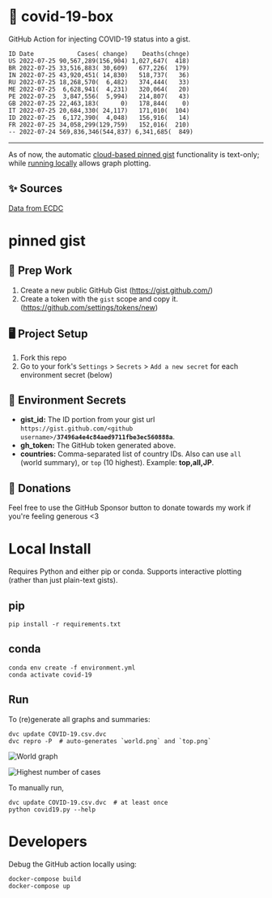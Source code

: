 # 🏥 covid-19-box

GitHub Action for injecting COVID-19 status into a gist.

```
ID Date            Cases( change)    Deaths(chnge)
US 2022-07-25 90,567,289(156,904) 1,027,647(  418)
BR 2022-07-25 33,516,883( 30,609)   677,226(  179)
IN 2022-07-25 43,920,451( 14,830)   518,737(   36)
RU 2022-07-25 18,268,570(  6,482)   374,444(   33)
ME 2022-07-25  6,628,941(  4,231)   320,064(   20)
PE 2022-07-25  3,847,556(  5,994)   214,807(   43)
GB 2022-07-25 22,463,183(      0)   178,844(    0)
IT 2022-07-25 20,684,330( 24,117)   171,010(  104)
ID 2022-07-25  6,172,390(  4,048)   156,916(   14)
FR 2022-07-25 34,058,299(129,759)   152,016(  210)
-- 2022-07-24 569,836,346(544,837) 6,341,685(  849)
```

---

As of now, the automatic [cloud-based pinned gist](#pinned-gist) functionality is text-only;
while [running locally](#local-install) allows graph plotting.

## ✨ Sources

[Data from ECDC](https://www.ecdc.europa.eu/en/publications-data/download-todays-data-geographic-distribution-covid-19-cases-worldwide)

# pinned gist

## 🎒 Prep Work
1. Create a new public GitHub Gist (https://gist.github.com/)
1. Create a token with the `gist` scope and copy it. (https://github.com/settings/tokens/new)

## 🖥 Project Setup
1. Fork this repo
1. Go to your fork's `Settings` > `Secrets` > `Add a new secret` for each environment secret (below)

## 🤫 Environment Secrets
- **gist_id:** The ID portion from your gist url `https://gist.github.com/<github username>/`**`37496a4e4c84aed9711fbe3ec560888a`**.
- **gh_token:** The GitHub token generated above.
- **countries:** Comma-separated list of country IDs. Also can use `all` (world summary), or `top` (10 highest). Example: **top,all,JP**.

## 💸 Donations

Feel free to use the GitHub Sponsor button to donate towards my work if you're feeling generous <3

# Local Install

Requires Python and either pip or conda. Supports interactive plotting (rather than just plain-text gists).

## pip

```
pip install -r requirements.txt
```

## conda

```
conda env create -f environment.yml
conda activate covid-19
```

## Run

To (re)generate all graphs and summaries:

```
dvc update COVID-19.csv.dvc
dvc repro -P  # auto-generates `world.png` and `top.png`
```

![World graph](world.png)

![Highest number of cases](top.png)

To manually run,

```
dvc update COVID-19.csv.dvc  # at least once
python covid19.py --help
```

# Developers

Debug the GitHub action locally using:

```
docker-compose build
docker-compose up
```
